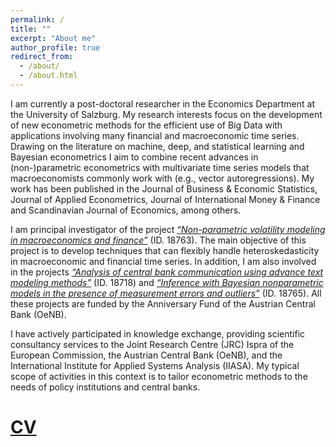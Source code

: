 ```yaml
---
permalink: /
title: ""
excerpt: "About me"
author_profile: true
redirect_from: 
  - /about/
  - /about.html
---
```



I am currently a post-doctoral researcher in the Economics Department at the University of Salzburg. My research interests focus on the development of new econometric methods for the efficient use of Big Data with applications involving many financial and macroeconomic time series. Drawing on the literature on machine, deep, and statistical learning and Bayesian econometrics I aim to combine recent advances in (non-)parametric econometrics with multivariate time series models that macroeconomists commonly work with (e.g., vector autoregressions). My work has been published in the Journal of Business & Economic Statistics, Journal of Applied Econometrics, Journal of International Money & Finance and Scandinavian Journal of Economics, among others. 

I am principal investigator of the project [*“Non-parametric volatility modeling in macroeconomics and finance”*](https://www.plus.ac.at/news/oesterreichische-nationalbank-funds-non-parametric-volatility-modeling-in-macroeconomics-and-finance-project-of-niko-hauzenberger/?lang=en&pgrp=281990&pg=283628&is_paged=7) (ID. 18763). The main objective of this project is to develop techniques that can flexibly handle heteroskedasticity in macroeconomic and financial time series. In addition, I am also involved in the projects [*“Analysis of central bank communication using advance text modeling methods”*](https://www.plus.ac.at/news/new-project-analyses-effects-of-communication-of-central-bankers-on-macroeconomic-behavior/?lang=en&pgrp=281990&pg=283628&is_paged=10) (ID. 18718) and [*“Inference with Bayesian nonparametric models in the presence of measurement errors and outliers”*](https://www.plus.ac.at/news/oesterreichische-nationalbank-oenb-jubilaumsfonds-funding-for-project-of-michael-pfarrhofer/?lang=en&pg=220) (ID. 18765). All these projects are funded by the Anniversary Fund of the Austrian Central Bank (OeNB).

I have actively participated in knowledge exchange, providing scientific consultancy services to the Joint Research Centre (JRC) Ispra of the European Commission, the Austrian Central Bank (OeNB), and the International Institute for Applied Systems Analysis (IIASA). My typical scope of activities in this context is to tailor econometric methods to the needs of policy institutions and central banks.

[CV](https://www.dropbox.com/s/bmsj8kmjvym0csr/NH_CV_March2023.pdf?dl=0) 
======
